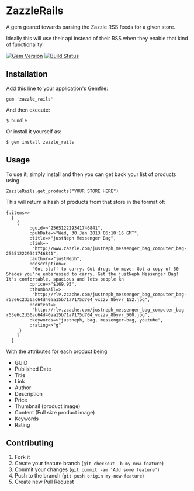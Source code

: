 # ZazzleRails

A gem geared towards parsing the Zazzle RSS feeds for a given store. 
 
Ideally this will use their api instead of their RSS when they enable that kind of functionality.

[![Gem Version](https://badge.fury.io/rb/zazzle_rails.png)](http://badge.fury.io/rb/zazzle_rails) [![Build Status](https://travis-ci.org/nrodriguez/zazzle_rails.png?branch=master)](https://travis-ci.org/nrodriguez/zazzle_rails)

## Installation

Add this line to your application's Gemfile:

    gem 'zazzle_rails'

And then execute:

    $ bundle

Or install it yourself as:

    $ gem install zazzle_rails

## Usage

To use it, simply install and then you can get back your list of products using

    ZazzleRails.get_products("YOUR STORE HERE")

This will return a hash of products from that store in the format of:

    {:items=>
      [
        {
             :guid=>"256512229341746841",
             :pubDate=>"Wed, 30 Jan 2013 06:10:16 GMT",
             :title=>"justNeph Messenger Bag",
             :link=>
              "http://www.zazzle.com/justneph_messenger_bag_computer_bag-256512229341746841",
             :author=>"justNeph",
             :description=>
              "Got stuff to carry. Got drugs to move. Got a copy of 50 Shades you're embarassed to carry. Get the justNeph Messenger Bag! It's comfortable, spacious and lets people kn
             :price=>"$169.95",
             :thumbnail=>
              "http://rlv.zcache.com/justneph_messenger_bag_computer_bag-r53e6c2d36ac64d40aa15b71a7175d704_vxzzv_8byvr_152.jpg",
             :content=>
              "http://rlv.zcache.com/justneph_messenger_bag_computer_bag-r53e6c2d36ac64d40aa15b71a7175d704_vxzzv_8byvr_500.jpg",
             :keywords=>"justneph, bag, messenger-bag, youtube",
             :rating=>"g"
         }
        ]
      }

With the attributes for each product being

- GUID
- Published Date
- Title
- Link
- Author
- Description
- Price
- Thumbnail (product image)
- Content (Full size product image)
- Keywords
- Rating


## Contributing

1. Fork it
2. Create your feature branch (`git checkout -b my-new-feature`)
3. Commit your changes (`git commit -am 'Add some feature'`)
4. Push to the branch (`git push origin my-new-feature`)
5. Create new Pull Request
